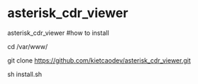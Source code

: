 # asterisk_cdr_viewer
asterisk_cdr_viewer
#how to install

cd /var/www/

git clone https://github.com/kietcaodev/asterisk_cdr_viewer.git

sh install.sh
